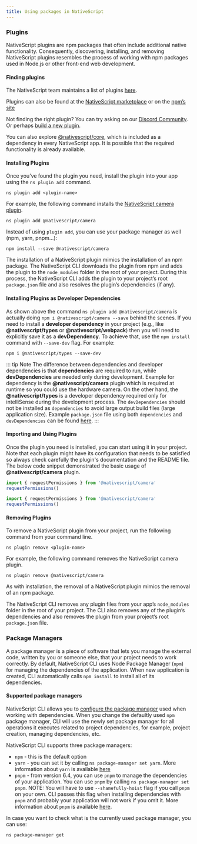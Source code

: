 ```yaml
---
title: Using packages in NativeScript
---
```


### Plugins

NativeScript plugins are npm packages that often include additional native functionality. Consequently, discovering, installing, and removing NativeScript plugins resembles the process of working with npm packages used in Node.js or other front-end web development.

#### Finding plugins

The NativeScript team maintains a list of plugins [here](https://docs.nativescript.org/plugins/index.html).

Plugins can also be found at the [NativeScript marketplace](https://market.nativescript.org/) or on the [npm’s site](https://www.npmjs.com/)

Not finding the right plugin? You can try asking on our [Discord Community](https://nativescript.org/discord). Or perhaps [build a new plugin](/https://docs.nativescript.org/plugins/index.html#developing-your-own-plugins).
<!-- TODO: fix links -->

You can also explore [@nativescript/core](https://docs.nativescript.org/understanding-packages.html#nativescript-core), which is included as a dependency in every NativeScript app. It is possible that the required functionality is already available.

#### Installing Plugins

Once you’ve found the plugin you need, install the plugin into your app using the `ns plugin add` command.

```cli
ns plugin add <plugin-name>
```

For example, the following command installs the [NativeScript camera plugin](https://docs.nativescript.org/plugins/camera.html).

```cli
ns plugin add @nativescript/camera
```

Instead of using `plugin add`, you can use your package manager as well (npm, yarn, pnpm...):

```cli
npm install --save @nativescript/camera
```

The installation of a NativeScript plugin mimics the installation of an npm package. The NativeScript CLI downloads the plugin from npm and adds the plugin to the `node_modules` folder in the root of your project. During this process, the NativeScript CLI adds the plugin to your project’s root `package.json` file and also resolves the plugin’s dependencies (if any).

#### Installing Plugins as Developer Dependencies

As shown above the command `ns plugin add @nativescript/camera` is actually doing `npm i @nativescript/camera --save` behind the scenes. If you need to install a **developer dependency** in your project (e.g., like **@nativescript/types** or **@nativescript/webpack**) then you will need to explicitly save it as a **devDependency**. To achieve that, use the `npm install` command with `--save-dev` flag. For example:

```cli
npm i @nativescript/types --save-dev
```

::: tip Note
The difference between dependencies and developer dependencies is that **dependencies** are required to run, while **devDependencies** are needed only during development. Example for dependency is the **@nativescript/camera** plugin which is required at runtime so you could use the hardware camera. On the other hand, the **@nativescript/types** is a developer dependency required only for intelliSense during the development process. The `devDependencies` should not be installed as `dependencies` to avoid large output build files (large application size). Example `package.json` file using both `dependencies` and `devDependencies` can be found [here](https://github.com/NativeScript/nativescript-sdk-examples-js/blob/master/package.json#L31-L44).
:::

#### Importing and Using Plugins

Once the plugin you need is installed, you can start using it in your project. Note that each plugin might have its configuration that needs to be satisfied so always check carefully the plugin's documentation and the README file. The below code snippet demonstrated the basic usage of **@nativescript/camera** plugin.

```javascript
import { requestPermissions } from '@nativescript/camera'
requestPermissions()
```

```typescript
import { requestPermissions } from '@nativescript/camera'
requestPermissions()
```

#### Removing Plugins

To remove a NativeScript plugin from your project, run the following command from your command line.

```cli
ns plugin remove <plugin-name>
```

For example, the following command removes the NativeScript camera plugin.

```cli
ns plugin remove @nativescript/camera
```

As with installation, the removal of a NativeScript plugin mimics the removal of an npm package.

The NativeScript CLI removes any plugin files from your app’s `node_modules` folder in the root of your project. The CLI also removes any of the plugin’s dependencies and also removes the plugin from your project’s root `package.json` file.

### Package Managers

A package manager is a piece of software that lets you manage the external code, written by you or someone else, that your project needs to work correctly. By default, NativeScript CLI uses Node Package Manager (`npm`) for managing the dependencies of the application. When new application is created, CLI automatically calls `npm install` to install all of its dependencies.

#### Supported package managers

NativeScript CLI allows you to [configure the package manager](/project-structure/nativescript-config-ts#setting-project-package-manager) used when working with dependencies. When you change the defaultly used `npm` package manager, CLI will use the newly set package manager for all operations it executes related to project dependencies, for example, project creation, managing dependencies, etc.

NativeScript CLI supports three package managers:

- `npm` - this is the default option
- `yarn` - you can set it by calling `ns package-manager set yarn`. More information about `yarn` is available [here](https://yarnpkg.com/)
- `pnpm` - from version 6.4, you can use `pnpm` to manage the dependencies of your application. You can use `pnpm` by calling `ns package-manager set pnpm`. NOTE: You will have to use `--shamefully-hoist` flag if you call `pnpm` on your own. CLI passes this flag when installing dependencies with `pnpm` and probably your application will not work if you omit it. More information about `pnpm` is available [here](https://pnpm.js.org/).

In case you want to check what is the currently used package manager, you can use:

```cli
ns package-manager get
```

